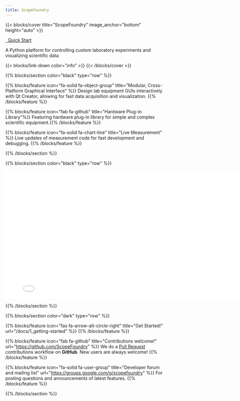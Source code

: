 ```yaml
---
title: ScopeFoundry
---
```


[getting_started_docs]:/docs/1_getting-started/

{{< blocks/cover title="ScopeFoundry" image_anchor="bottom" height="auto" >}}

<a class="btn btn-lg btn-primary me-3 mb-4" href="/docs/1_getting-started"> 
  Quick Start <i class="fas fa-arrow-alt-circle-right ms-2"></i>
</a>


<p class="lead fw-bold mt-5">A Python platform for controlling custom laboratory experiments and visualizing scientific data


{{< blocks/link-down color="info" >}}
{{< /blocks/cover >}}



{{% blocks/section color="black" type="row" %}}


{{% blocks/feature icon="fa-solid fa-object-group" title="Modular, Cross-Platform Graphical Interface" %}}
Design lab equipment GUIs interactively with Qt Creator, allowing for fast data acquisition and visualization. {{% /blocks/feature %}}

{{% blocks/feature icon="fab fa-github" title="Hardware Plug-in Library"%}}
Featuring hardware plug-in library for simple and complex scientific equipment.{{% /blocks/feature %}}

{{% blocks/feature icon="fa-solid fa-chart-line" title="Live Measurement" %}}
Live updates of measurement code for fast development and debugging.
{{% /blocks/feature %}}


{{% /blocks/section %}}



{{% blocks/section color="black" type="row" %}}

<iframe width="800" height="400" src="//www.youtube.com/embed/kd8OitLPXcM" frameborder="0" allowfullscreen></iframe>

{{% /blocks/section %}}


{{% blocks/section color="dark" type="row"  %}}

{{% blocks/feature icon="fas fa-arrow-alt-circle-right" title="Get Started!" url="/docs/1_getting-started" %}}
{{% /blocks/feature %}}


{{% blocks/feature icon="fab fa-github" title="Contributions welcome!" url="https://github.com/ScopeFoundry" %}}
We do a [Pull Request](https://github.com/ScopeFoundry/ScopeFoundry/pulls) contributions workflow on **GitHub**. New users are always welcome!
{{% /blocks/feature %}}


{{% blocks/feature icon="fa-solid fa-user-group" title="Developer forum and mailing list" url="https://groups.google.com/g/scopefoundry" %}}
For posting questions and announcements of latest features.
{{% /blocks/feature %}}


{{% /blocks/section %}}

